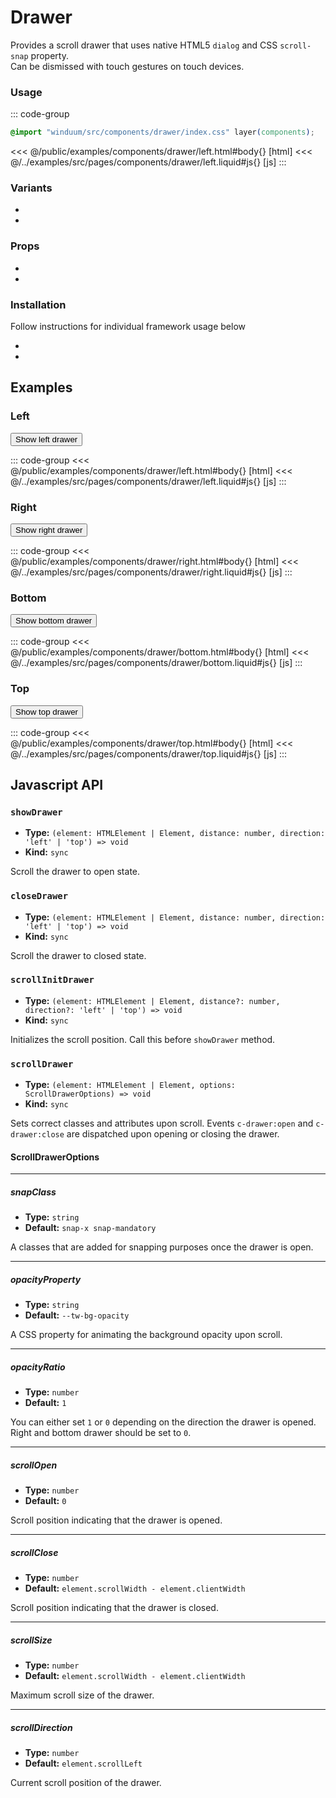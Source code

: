 # Drawer
Provides a scroll drawer that uses native HTML5 `dialog` and CSS `scroll-snap` property.<br>
Can be dismissed with touch gestures on touch devices.

<ViewSourceGh href="https://github.com/winduum/winduum/blob/next/src/components/drawer" />

### Usage
::: code-group
```css
@import "winduum/src/components/drawer/index.css" layer(components);
```
<<< @/public/examples/components/drawer/left.html#body{} [html]
<<< @/../examples/src/pages/components/drawer/left.liquid#js{} [js]
:::

### Variants
* <LinkGh name="default" path="components/drawer" />
* <LinkGh name="content" path="components/drawer" />

### Props
* <LinkGh name="default" path="components/drawer/props" />
* <LinkGh name="content" path="components/drawer/props" />

### Installation
Follow instructions for individual framework usage below

* <LinkGh name="winduum" url="https://github.com/winduum/winduum/blob/next/src/components/drawer" />
* <LinkGh name="winduum-stimulus" url="https://github.com/winduum/winduum-stimulus/blob/main/components/drawer" />

## Examples

### Left

<div class="iframe">
    <button class="x-button" id="showDrawerLeftElement">Show left drawer</button>
</div>

<dialog class="x-drawer" id="drawerLeftElement" inert>
    <div class="x-drawer-content p-6" style="max-width: 24rem; border-right: 1px solid var(--color-body-secondary);">
        <div>Drawer content</div>
        <button class="x-button muted mt-4" id="closeDrawerLeftElement">Close drawer</button>
    </div>
</dialog>

::: code-group
<<< @/public/examples/components/drawer/left.html#body{} [html]
<<< @/../examples/src/pages/components/drawer/left.liquid#js{} [js]
:::

### Right

<div class="iframe">
    <button class="x-button" id="showDrawerRightElement">Show right drawer</button>
</div>

<dialog class="x-drawer after:-order-last" id="drawerRightElement" inert>
    <div class="x-drawer-content p-6" style="max-width: 24rem; border-left: 1px solid var(--color-body-secondary);">
        <div>Drawer content</div>
        <button class="x-button muted mt-4" id="closeDrawerRightElement">Close drawer</button>
    </div>
</dialog>

::: code-group
<<< @/public/examples/components/drawer/right.html#body{} [html]
<<< @/../examples/src/pages/components/drawer/right.liquid#js{} [js]
:::


### Bottom

<div class="iframe">
    <button class="x-button" id="showDrawerBottomElement">Show bottom drawer</button>
</div>

<dialog class="x-drawer flex flex-col after:-order-last" id="drawerBottomElement" inert>
    <div class="x-drawer-content p-6" style="max-height: 24rem; border-top: 1px solid var(--color-body-secondary);">
        <div>Drawer content</div> 
        <button class="x-button muted mt-4" id="closeDrawerBottomElement">Close drawer</button>
    </div>
</dialog>

::: code-group
<<< @/public/examples/components/drawer/bottom.html#body{} [html]
<<< @/../examples/src/pages/components/drawer/bottom.liquid#js{} [js]
:::

### Top

<div class="iframe">
    <button class="x-button" id="showDrawerTopElement">Show top drawer</button>
</div>

<dialog class="x-drawer flex flex-col" id="drawerTopElement" inert>
    <div class="x-drawer-content p-6" style="max-height: 24rem; border-bottom: 1px solid var(--color-body-secondary);">
        <div>Drawer content</div>
        <button class="x-button muted mt-4" id="closeDrawerTopElement">Close drawer</button>
    </div>
</dialog>

::: code-group
<<< @/public/examples/components/drawer/top.html#body{} [html]
<<< @/../examples/src/pages/components/drawer/top.liquid#js{} [js]
:::

## Javascript API

### `showDrawer`

* **Type:** `(element: HTMLElement | Element, distance: number, direction: 'left' | 'top') => void`
* **Kind:** `sync`

Scroll the drawer to open state.

### `closeDrawer`

* **Type:** `(element: HTMLElement | Element, distance: number, direction: 'left' | 'top') => void`
* **Kind:** `sync`

Scroll the drawer to closed state.

### `scrollInitDrawer`

* **Type:** `(element: HTMLElement | Element, distance?: number, direction?: 'left' | 'top') => void`
* **Kind:** `sync`

Initializes the scroll position. Call this before `showDrawer` method.

### `scrollDrawer`

* **Type:** `(element: HTMLElement | Element, options: ScrollDrawerOptions) => void`
* **Kind:** `sync`

Sets correct classes and attributes upon scroll. Events `c-drawer:open` and `c-drawer:close` are dispatched upon opening or closing the drawer.

#### ScrollDrawerOptions

---

##### snapClass

* **Type:** `string`
* **Default:** `snap-x snap-mandatory`

A classes that are added for snapping purposes once the drawer is open.

---

##### opacityProperty

* **Type:** `string`
* **Default:** `--tw-bg-opacity`

A CSS property for animating the background opacity upon scroll.

---

##### opacityRatio

* **Type:** `number`
* **Default:** `1`

You can either set `1` or `0` depending on the direction the drawer is opened. Right and bottom drawer should be set to `0`.

---

##### scrollOpen

* **Type:** `number`
* **Default:** `0`

Scroll position indicating that the drawer is opened.

---

##### scrollClose

* **Type:** `number`
* **Default:** `element.scrollWidth - element.clientWidth`

Scroll position indicating that the drawer is closed.

---

##### scrollSize

* **Type:** `number`
* **Default:** `element.scrollWidth - element.clientWidth`

Maximum scroll size of the drawer.

---

##### scrollDirection

* **Type:** `number`
* **Default:** `element.scrollLeft`

Current scroll position of the drawer.
